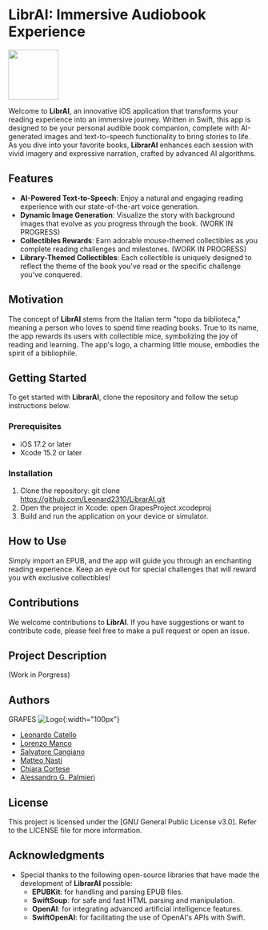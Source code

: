 # LibrAI: Immersive Audiobook Experience
<img src="https://github.com/Leonard2310/LibrAI/assets/71086591/5e756230-7a5f-4d9d-842b-ee95e885b95f" width="100" height="100">

Welcome to **LibrAI**, an innovative iOS application that transforms your reading experience into an immersive journey. Written in Swift, this app is designed to be your personal audible book companion, complete with AI-generated images and text-to-speech functionality to bring stories to life. As you dive into your favorite books, **LibrarAI** enhances each session with vivid imagery and expressive narration, crafted by advanced AI algorithms.

## Features
- **AI-Powered Text-to-Speech**: Enjoy a natural and engaging reading experience with our state-of-the-art voice generation.
- **Dynamic Image Generation**: Visualize the story with background images that evolve as you progress through the book. (WORK IN PROGRESS)
- **Collectibles Rewards**: Earn adorable mouse-themed collectibles as you complete reading challenges and milestones. (WORK IN PROGRESS)
- **Library-Themed Collectibles**: Each collectible is uniquely designed to reflect the theme of the book you've read or the specific challenge you've conquered.

## Motivation
The concept of **LibrAI** stems from the Italian term "topo da biblioteca," meaning a person who loves to spend time reading books. True to its name, the app rewards its users with collectible mice, symbolizing the joy of reading and learning. The app's logo, a charming little mouse, embodies the spirit of a bibliophile.

## Getting Started
To get started with **LibrarAI**, clone the repository and follow the setup instructions below.
### Prerequisites
- iOS 17.2 or later
- Xcode 15.2 or later

### Installation
1. Clone the repository:  git clone https://github.com/Leonard2310/LibrarAI.git
2. Open the project in Xcode:  open GrapesProject.xcodeproj
3. Build and run the application on your device or simulator.

## How to Use
Simply import an EPUB, and the app will guide you through an enchanting reading experience. Keep an eye out for special challenges that will reward you with exclusive collectibles!

## Contributions
We welcome contributions to **LibrAI**. If you have suggestions or want to contribute code, please feel free to make a pull request or open an issue.

## Project Description
(Work in Porgress)

## Authors
GRAPES ![Logo](https://github.com/Leonard2310/LibrAI/assets/71086591/a95ca5c3-cbc5-40d7-86cd-d58f6c4a8eba){:width="100px"}
- [Leonardo Catello](https://github.com/Leonard2310) 
- [Lorenzo Manco](https://github.com/Rasbon99)
- [Salvatore Cangiano](https://github.com/Salvr28) 
- [Matteo Nasti](https://github.com/muper165)
- [Chiara Cortese](https://github.com/chiacor) 
- [Alessandro G. Palmieri](https://github.com/dragonsack)

## License
This project is licensed under the [GNU General Public License v3.0]. Refer to the LICENSE file for more information.

## Acknowledgments
- Special thanks to the following open-source libraries that have made the development of **LibrarAI** possible:
  - **EPUBKit**: for handling and parsing EPUB files.
  - **SwiftSoup**: for safe and fast HTML parsing and manipulation.
  - **OpenAI**: for integrating advanced artificial intelligence features.
  - **SwiftOpenAI**: for facilitating the use of OpenAI's APIs with Swift.
